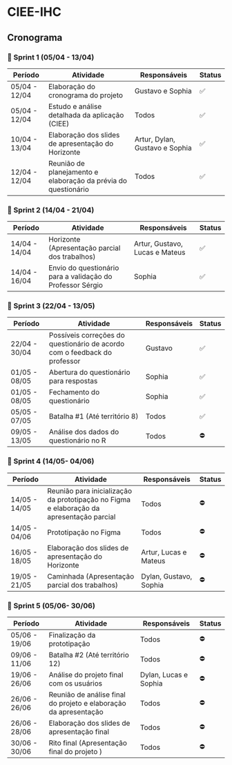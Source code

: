 # CIEE-IHC
## Cronograma

### 🏁 Sprint 1 (05/04 - 13/04)
Período          | Atividade                                                                                        | Responsáveis              | Status       |
-----------------|--------------------------------------------------------------------------------------------------|---------------------------|--------------|
05/04 - 12/04    | Elaboração do cronograma do projeto                                                              | Gustavo e Sophia          | ✅    |
05/04 - 12/04    | Estudo e análise detalhada da aplicação (CIEE)                                                   | Todos                     | ✅    |
10/04 - 13/04    | Elaboração dos slides de apresentação do Horizonte                                               | Artur, Dylan, Gustavo e Sophia   | ✅    |
12/04 - 12/04    | Reunião de planejamento e elaboração da prévia do questionário                                   | Todos                     | ✅    |

### 🏁 Sprint 2 (14/04 - 21/04)
Período          | Atividade                                                                                        | Responsáveis              | Status       |
-----------------|--------------------------------------------------------------------------------------------------|---------------------------|--------------|
14/04 - 14/04    | Horizonte (Apresentação parcial dos trabalhos)                                                   | Artur, Gustavo, Lucas e Mateus | ✅    |
14/04 - 16/04    | Envio do questionário para a validação do Professor Sérgio                                       | Sophia                    | ✅   |

### 🏁 Sprint 3 (22/04 - 13/05)
Período          | Atividade                                                                                        | Responsáveis              | Status       |
-----------------|--------------------------------------------------------------------------------------------------|---------------------------|--------------|
22/04 - 30/04   | Possíveis correções do questionário de acordo com o feedback do professor                        | Gustavo                   | ✅   |
01/05 - 08/05    | Abertura do questionário para respostas                                                          | Sophia | ✅    |
01/05 - 08/05    | Fechamento do questionário                                                          | Sophia | ✅    |
05/05 - 07/05    | Batalha #1 (Até território 8)                                                                    | Todos | ✅     |
09/05 - 13/05    | Análise dos dados do questionário no R                                                           | Todos | ⛔   |

### 🏁 Sprint 4 (14/05- 04/06)
Período          | Atividade                                                                                        | Responsáveis              | Status       |
-----------------|--------------------------------------------------------------------------------------------------|---------------------------|--------------|
14/05 - 14/05    | Reunião para inicialização da prototipação no Figma e elaboração da apresentação parcial         | Todos                     | ⛔    |
14/05 - 04/06    | Prototipação no Figma                                                                            | Todos                     | ⛔    |
16/05 - 18/05    | Elaboração dos slides de apresentação do Horizonte                                               | Artur, Lucas e Mateus     | ⛔    |
19/05 - 21/05    | Caminhada (Apresentação parcial dos trabalhos)                                                   | Dylan, Gustavo, Sophia   | ⛔    |

### 🏁 Sprint 5 (05/06- 30/06)
Período          | Atividade                                                                                        | Responsáveis              | Status       |
-----------------|--------------------------------------------------------------------------------------------------|---------------------------|--------------|
05/06 - 19/06    | Finalização da prototipação                                                                      | Todos                     | ⛔    |
09/06 - 11/06    | Batalha #2 (Até território 12)                                                                   | Todos                     | ⛔    |
19/06 - 26/06    | Análise do projeto final com os usuários                                                         | Dylan, Lucas e Sophia     | ⛔    |
26/06 - 26/06    | Reunião de análise final do projeto e elaboração da apresentação                                 | Todos                     | ⛔    |
26/06 - 28/06    | Elaboração dos slides de apresentação final                                                      | Todos    | ⛔    |
30/06 - 30/06    | Rito final (Apresentação final do projeto    )                                                   | Todos  | ⛔    |
